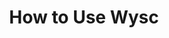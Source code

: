 ---
layout: kbcoll
title:  "How to Use Wysc"
cat:
  - ['content', 'Content Policy', 'Wysc&#39;s server culture is a bit different from everyone else&#39;s. Learn more about how our server regulates conduct here.']
  - ['social', 'Social 🥂', 'Wysc&#39;s primary hub for chilling and socializing with others comes complete with a music lounge and voice area.']
  - ['library', 'Wysc Library 📚', 'The Library is the center of Wysc, where students come together to ask questions, study together, and share resources!']
  - ['cafe', 'Wysc Cafe ☕', 'Need more? Wysc has it all with an extended set of channels geared towards minimalist freedom.']
---